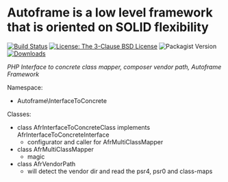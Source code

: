 # Autoframe is a low level framework that is oriented on SOLID flexibility

[![Build Status](https://github.com/autoframe/interface-to-concrete/workflows/PHPUnit-tests/badge.svg?branch=main)](https://github.com/autoframe/interface-to-concrete/actions?query=branch:main)
[![License: The 3-Clause BSD License](https://img.shields.io/github/license/autoframe/interface-to-concrete)](https://opensource.org/license/bsd-3-clause/)
![Packagist Version](https://img.shields.io/packagist/v/autoframe/interface-to-concrete?label=packagist%20stable)
[![Downloads](https://img.shields.io/packagist/dm/autoframe/interface-to-concrete.svg)](https://packagist.org/packages/autoframe/interface-to-concrete)

*PHP Interface to concrete class mapper, composer vendor path,  Autoframe Framework*

Namespace:
- Autoframe\InterfaceToConcrete

Classes:
- class AfrInterfaceToConcreteClass implements AfrInterfaceToConcreteInterface
  - configurator and caller for AfrMultiClassMapper
- class AfrMultiClassMapper
  - magic
- class AfrVendorPath 
  - will detect the vendor dir and read the psr4, psr0 and class-maps

